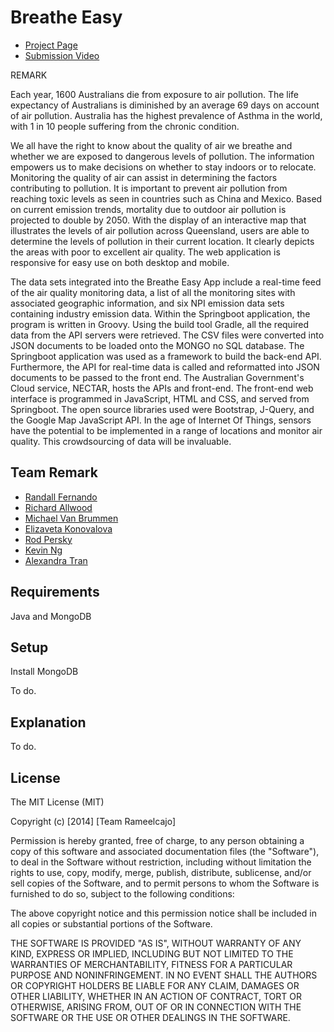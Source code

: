 # Breathe Easy

* [Project Page](https://2016.hackerspace.govhack.org/content/breathe-easy)
* [Submission Video](tbd)

REMARK

Each year, 1600 Australians die from exposure to air pollution. The life expectancy of Australians is diminished by an average 69 days on account of air pollution. Australia has the highest prevalence of Asthma in the world, with 1 in 10 people suffering from the chronic condition.

We all have the right to know about the quality of air we breathe and whether we are exposed to dangerous levels of pollution. The information empowers us to make decisions on whether to stay indoors or to relocate. Monitoring the quality of air can assist in determining the factors contributing to pollution. It is important to prevent air pollution from reaching toxic levels as seen in countries such as China and Mexico. Based on current emission trends, mortality due to outdoor air pollution is projected to double by 2050.
With the display of an interactive map that illustrates the levels of air pollution across Queensland, users are able to determine the levels of pollution in their current location. It clearly depicts the areas with poor to excellent air quality. The web application is responsive for easy use on both desktop and mobile.

The data sets integrated into the Breathe Easy App include a real-time feed of the air quality monitoring data, a list of all the monitoring sites with associated geographic information, and six NPI emission data sets containing industry emission data.
Within the Springboot application, the program is written in Groovy. Using the build tool Gradle, all the required data from the API servers were retrieved. The CSV files were converted into JSON documents to be loaded onto the MONGO no SQL database. The Springboot application was used as a framework to build the back-end API. Furthermore, the API for real-time data is called and reformatted into JSON documents to be passed to the front end. The Australian Government's Cloud service, NECTAR, hosts the APIs and front-end.
The front-end web interface is programmed in JavaScript, HTML and CSS, and served from Springboot. The open source libraries used were Bootstrap, J-Query, and the Google Map JavaScript API.
In the age of Internet Of Things, sensors have the potential to be implemented in a range of locations and monitor air quality. This crowdsourcing of data will be invaluable.


## Team Remark

* [Randall Fernando](https://github.com/rfern)
* [Richard Allwood](https://github.com/richard-allwood)
* [Michael Van Brummen](https://github.com/mvanbrummen)
* [Elizaveta Konovalova](https://github.com/ElizavetaKonovalova)
* [Rod Persky](https://github.com/Rod-Persky)
* [Kevin Ng](https://github.com/kevin-nkw)
* [Alexandra Tran](https://github.com/Alexandra1105)

## Requirements

Java and MongoDB

## Setup

Install MongoDB

To do.

## Explanation

To do.

## License

The MIT License (MIT)

Copyright (c) [2014] [Team Rameelcajo]

Permission is hereby granted, free of charge, to any person obtaining a copy
of this software and associated documentation files (the "Software"), to deal
in the Software without restriction, including without limitation the rights
to use, copy, modify, merge, publish, distribute, sublicense, and/or sell
copies of the Software, and to permit persons to whom the Software is
furnished to do so, subject to the following conditions:

The above copyright notice and this permission notice shall be included in all
copies or substantial portions of the Software.

THE SOFTWARE IS PROVIDED "AS IS", WITHOUT WARRANTY OF ANY KIND, EXPRESS OR
IMPLIED, INCLUDING BUT NOT LIMITED TO THE WARRANTIES OF MERCHANTABILITY,
FITNESS FOR A PARTICULAR PURPOSE AND NONINFRINGEMENT. IN NO EVENT SHALL THE
AUTHORS OR COPYRIGHT HOLDERS BE LIABLE FOR ANY CLAIM, DAMAGES OR OTHER
LIABILITY, WHETHER IN AN ACTION OF CONTRACT, TORT OR OTHERWISE, ARISING FROM,
OUT OF OR IN CONNECTION WITH THE SOFTWARE OR THE USE OR OTHER DEALINGS IN THE
SOFTWARE.

